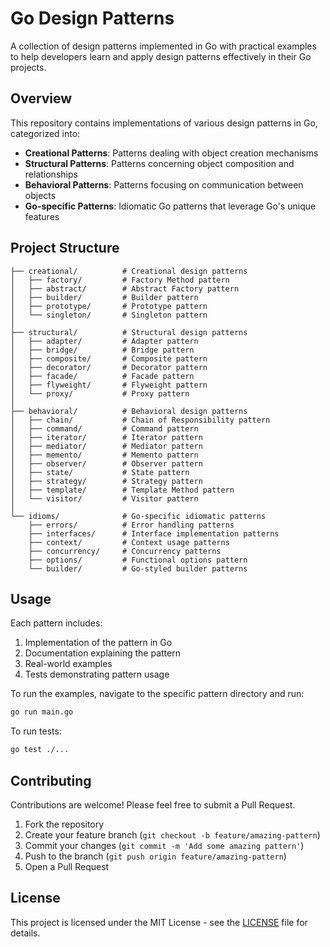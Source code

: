 # Go Design Patterns

A collection of design patterns implemented in Go with practical examples to help developers learn and apply design patterns effectively in their Go projects.

## Overview

This repository contains implementations of various design patterns in Go, categorized into:

- **Creational Patterns**: Patterns dealing with object creation mechanisms
- **Structural Patterns**: Patterns concerning object composition and relationships
- **Behavioral Patterns**: Patterns focusing on communication between objects
- **Go-specific Patterns**: Idiomatic Go patterns that leverage Go's unique features

## Project Structure

```
├── creational/          # Creational design patterns
│   ├── factory/         # Factory Method pattern
│   ├── abstract/        # Abstract Factory pattern
│   ├── builder/         # Builder pattern
│   ├── prototype/       # Prototype pattern
│   └── singleton/       # Singleton pattern
│
├── structural/          # Structural design patterns
│   ├── adapter/         # Adapter pattern
│   ├── bridge/          # Bridge pattern
│   ├── composite/       # Composite pattern
│   ├── decorator/       # Decorator pattern
│   ├── facade/          # Facade pattern
│   ├── flyweight/       # Flyweight pattern
│   └── proxy/           # Proxy pattern
│
├── behavioral/          # Behavioral design patterns
│   ├── chain/           # Chain of Responsibility pattern
│   ├── command/         # Command pattern
│   ├── iterator/        # Iterator pattern
│   ├── mediator/        # Mediator pattern
│   ├── memento/         # Memento pattern
│   ├── observer/        # Observer pattern
│   ├── state/           # State pattern
│   ├── strategy/        # Strategy pattern
│   ├── template/        # Template Method pattern
│   └── visitor/         # Visitor pattern
│
└── idioms/              # Go-specific idiomatic patterns
    ├── errors/          # Error handling patterns
    ├── interfaces/      # Interface implementation patterns
    ├── context/         # Context usage patterns
    ├── concurrency/     # Concurrency patterns
    ├── options/         # Functional options pattern
    └── builder/         # Go-styled builder patterns
```

## Usage

Each pattern includes:

1. Implementation of the pattern in Go
2. Documentation explaining the pattern
3. Real-world examples
4. Tests demonstrating pattern usage

To run the examples, navigate to the specific pattern directory and run:

```bash
go run main.go
```

To run tests:

```bash
go test ./...
```

## Contributing

Contributions are welcome! Please feel free to submit a Pull Request.

1. Fork the repository
2. Create your feature branch (`git checkout -b feature/amazing-pattern`)
3. Commit your changes (`git commit -m 'Add some amazing pattern'`)
4. Push to the branch (`git push origin feature/amazing-pattern`)
5. Open a Pull Request

## License

This project is licensed under the MIT License - see the [LICENSE](LICENSE) file for details.

